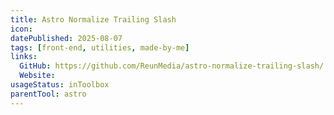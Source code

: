 ```yaml
---
title: Astro Normalize Trailing Slash
icon:
datePublished: 2025-08-07
tags: [front-end, utilities, made-by-me]
links:
  GitHub: https://github.com/ReunMedia/astro-normalize-trailing-slash/
  Website:
usageStatus: inToolbox
parentTool: astro
---
```

